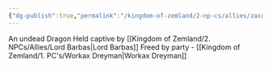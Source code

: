 ```yaml
---
{"dg-publish":true,"permalink":"/kingdom-of-zemland/2-np-cs/allies/zacora/"}
---
```





An undead Dragon
Held captive by [[Kingdom of Zemland/2. NPCs/Allies/Lord Barbas\|Lord Barbas]] 
Freed by party - [[Kingdom of Zemland/1. PC's/Workax Dreyman\|Workax Dreyman]] 